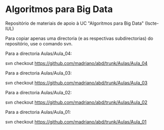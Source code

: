 # Algoritmos para Big Data

Repositório de materiais de apoio à UC "Algoritmos para Big Data" (Iscte-IUL)

Para copiar apenas uma directoria (e as respectivas subdirectorias) do repositório, use o comando svn.


Para a directoria Aulas/Aula_04:

svn checkout https://github.com/madriano/abd/trunk/Aulas/Aula_04

Para a directoria Aulas/Aula_03:

svn checkout https://github.com/madriano/abd/trunk/Aulas/Aula_03

Para a directoria Aulas/Aula_02:

svn checkout https://github.com/madriano/abd/trunk/Aulas/Aula_02

Para a directoria Aulas/Aula_01:

svn checkout https://github.com/madriano/abd/trunk/Aulas/Aula_01
